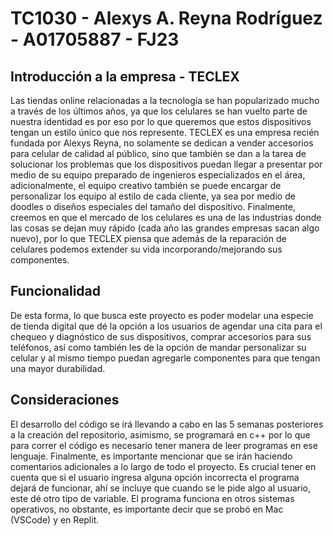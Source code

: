 # TC1030 - Alexys A. Reyna Rodríguez - A01705887 - FJ23
## Introducción a la empresa - TECLEX
Las tiendas online relacionadas a la tecnología se han popularizado mucho a través de los últimos años, ya que los celulares se han vuelto parte de nuestra identidad es por eso por lo que queremos que estos dispositivos tengan un estilo único que nos represente. TECLEX es una empresa recién fundada por Alexys Reyna, no solamente se dedican a vender accesorios para celular de calidad al público, sino que también se dan a la tarea de solucionar los problemas que los dispositivos puedan llegar a presentar por medio de su equipo preparado de ingenieros especializados en el área, adicionalmente, el equipo creativo también se puede encargar de personalizar los equipo al estilo de cada cliente, ya sea por medio de doodles o diseños especiales del tamaño del dispositivo. Finalmente, creemos en que el mercado de los celulares es una de las industrias donde las cosas se dejan muy rápido (cada año las grandes empresas sacan algo nuevo), por lo que TECLEX piensa que además de la reparación de celulares podemos extender su vida incorporando/mejorando sus componentes. 
## Funcionalidad
De esta forma, lo que busca este proyecto es poder modelar una especie de tienda digital que dé la opción a los usuarios de agendar una cita para el chequeo y diagnóstico de sus dispositivos, comprar accesorios para sus teléfonos, así como también les de la opción de mandar personalizar su celular y al mismo tiempo puedan agregarle componentes para que tengan una mayor durabilidad.
## Consideraciones
El desarrollo del código se irá llevando a cabo en las 5 semanas posteriores a la creación del repositorio, asimismo, se programará en c++ por lo que para correr el código es necesario tener manera de leer programas en ese lenguaje. Finalmente, es importante mencionar que se irán haciendo comentarios adicionales a lo largo de todo el proyecto. Es crucial tener en cuenta que si el usuario ingresa alguna opción incorrecta el programa dejará de funcionar, ahí se incluye que cuando se le pide algo al usuario, este dé otro tipo de variable. El programa funciona en otros sistemas operativos, no obstante, es importante decir que se probó en Mac (VSCode) y en Replit.
